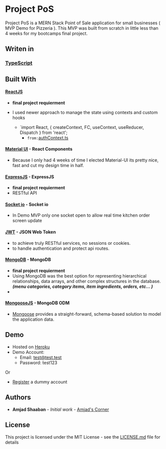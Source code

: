 # Project PoS

Project PoS is a MERN Stack Point of Sale application for small businesses ( MVP Demo for Pizzeria ).
This MVP was built from scratch in little less than 4 weeks for my bootcamps final project.

## Writen in

### [TypeScript](https://www.typescriptlang.org/)

## Built With

#### [ReactJS](https://reactjs.org/)

- **final project requierment**
- I used newer approach to manage the state using contexts and custom hooks

  - `import React, { createContext, FC, useContext, useReducer, Dispatch } from 'react';
    - `from:`[authContext.ts](https://github.com/AmjadShaaban/ProjectThree/blob/master/client/src/contexts/auth/authContext.tsx)

#### [Material UI](https://material-ui.com/) - React Components

- Because I only had 4 weeks of time I elected Material-UI its pretty nice, fast and cut my design time in half.

#### [ExpressJS](https://expressjs.com/) - ExpressJS

- **final project requierment**
- RESTful API

#### [Socket io](https://socket.io/) - Socket io

- In Demo MVP only one socket open to allow real time kitchen order screen update

#### [JWT](https://jwt.io/) - JSON Web Token

- to achieve truly RESTful services, no sessions or cookies.
- to handle authentication and protect api routes.

#### [MongoDB](https://www.mongodb.com/) - MongoDB

- **final project requierment**
- Using MongoDB was the best option for representing hierarchical relationships, data arrays, and other complex structures in the database.
  _**(menu categories, category items, item ingredients, orders, etc... )**_
-

#### [MongooseJS](https://mongoosejs.com/) - MongoDB ODM

- [Mongoose](https://mongoosejs.com/) provides a straight-forward, schema-based solution to model the application data.

## Demo

- Hosted on [Heroku](https://p3.pos.herokuapp.com)
- Demo Account:
  - Email: test@test.test
  - Password: test123

Or

- [Register](https://p3-pos.herokuapp.com/register) a dummy account

## Authors

- **Amjad Shaaban** - _Initial work_ - [Amjad's Corner](https://amjadscorner.us)

## License

This project is licensed under the MIT License - see the [LICENSE.md](LICENSE.md) file for details
